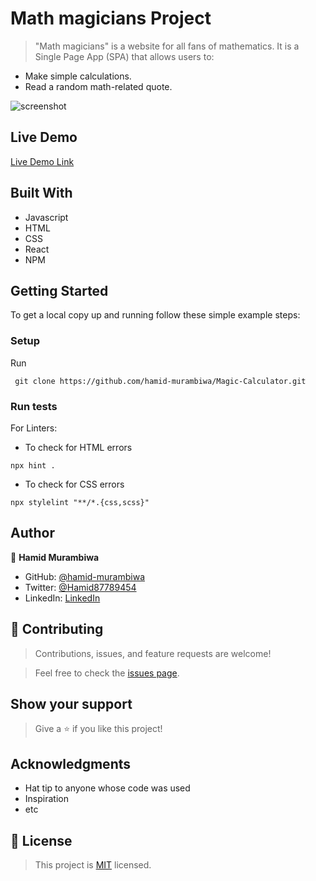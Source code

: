# Math magicians Project

> "Math magicians" is a website for all fans of mathematics. It is a Single Page App (SPA) that allows users to:

- Make simple calculations.
- Read a random math-related quote.

![screenshot](https://user-images.githubusercontent.com/71644515/166466491-1b361f8d-e7a8-4879-a2d9-1712c1cd6a9f.png)

## Live Demo

[Live Demo Link](https://62713481ccb7b6026b9001cb--dainty-sunflower-17208d.netlify.app/)

## Built With

- Javascript
- HTML
- CSS
- React
- NPM


## Getting Started

To get a local copy up and running follow these simple example steps:
### Setup

Run
```
 git clone https://github.com/hamid-murambiwa/Magic-Calculator.git
```
### Run tests

For Linters:
- To check for HTML errors
```
npx hint .
```

- To check for CSS errors
```
npx stylelint "**/*.{css,scss}"
```
## Author

👤 **Hamid Murambiwa**

- GitHub: [@hamid-murambiwa](https://github.com/hamid-murambiwa/)
- Twitter: [@Hamid87789454](https://twitter.com/Hamid87789454/)
- LinkedIn: [LinkedIn](https://linkedin.com/in/hamid-murambiwa/)

## 🤝 Contributing

> Contributions, issues, and feature requests are welcome!

> Feel free to check the [issues page](https://github.com/hamid-murambiwa/To-Do-list/issues).

## Show your support

> Give a ⭐️ if you like this project!

## Acknowledgments

- Hat tip to anyone whose code was used
- Inspiration
- etc

## 📝 License

> This project is [MIT](./MIT.md) licensed.